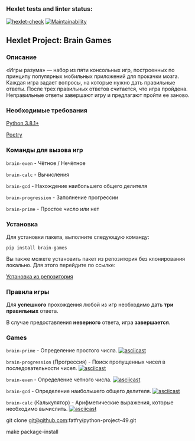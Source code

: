 
### Hexlet tests and linter status:
[![hexlet-check](https://github.com/fatfry/python-project-49/actions/workflows/hexlet-check.yml/badge.svg)](https://github.com/fatfry/python-project-49/actions/workflows/hexlet-check.yml)
[![Maintainability](https://api.codeclimate.com/v1/badges/ecf726861979b5957a51/maintainability)](https://codeclimate.com/github/fatfry/python-project-49/maintainability)
## Hexlet Project: Brain Games
### Описание 

«Игры разума» — набор из пяти консольных игр, построенных по принципу популярных мобильных приложений для прокачки мозга. Каждая игра задает вопросы, на которые нужно дать правильные ответы. После трех правильных ответов считается, что игра пройдена. Неправильные ответы завершают игру и предлагают пройти ее заново.

### Необходимые требования

[Python 3.8.1+](https://www.python.org/downloads/)

[Poetry](https://python-poetry.org/docs/)

### Команды для вызова игр

`brain-even` - Чётное / Нечётное

`brain-calc` - Вычисления 

`brain-gcd` - Нахождение наибольшего общего делителя

`brain-progression` - Заполнение прогрессии

`brain-prime` - Простое число или нет

### Установка
Для установки пакета, выполните следующую команду:

`pip install brain-games`

Вы также можете установить пакет из репозитория без клонирования локально. Для этого перейдите по ссылке:

[Установка из репозитория](https://github.com/fatfry/python-project-49)

### Правила игры
Для **успешного** прохождения любой из игр необходимо дать **три правильных** ответа.

В случае предоставления **неверного** ответа, игра **завершается**.
### Games


`brain-prime` - Определение простого числа.
[![asciicast](https://asciinema.org/a/593880.svg)](https://asciinema.org/a/593880)

`brain-progression` (Прогрессия) - Поиск пропущенных чисел в последовательности чисел.
[![asciicast](https://asciinema.org/a/H99sbCHgwZTDy7FCyqPDXl5M3.svg)](https://asciinema.org/a/H99sbCHgwZTDy7FCyqPDXl5M3)

`brain-even` - Определение четного числа.
[![asciicast](https://asciinema.org/a/fNJYtdUKOG5WuCrKyfd6Q1Tnz.svg)](https://asciinema.org/a/fNJYtdUKOG5WuCrKyfd6Q1Tnz)

`brain-gcd` - Определение наибольшего общего делителя.
[![asciicast](https://asciinema.org/a/9IjusJ2knzmHQa9IncTtW0Yw6.svg)](https://asciinema.org/a/9IjusJ2knzmHQa9IncTtW0Yw6) 

`brain-calc` (Калькулятор) - Арифметические выражения, которые необходимо вычислить.
[![asciicast](https://asciinema.org/a/RusVOVB9bV1FhoCy16G7XUcqc.svg)](https://asciinema.org/a/RusVOVB9bV1FhoCy16G7XUcqc)



git clone git@github.com:fatfry/python-project-49.git

make package-install

